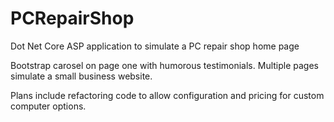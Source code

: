 # PCRepairShop
Dot Net Core ASP application to simulate a PC repair shop home page

Bootstrap carosel on page one with humorous testimonials. Multiple
pages simulate a small business website.

Plans include refactoring code to allow configuration and pricing for custom
computer options.

